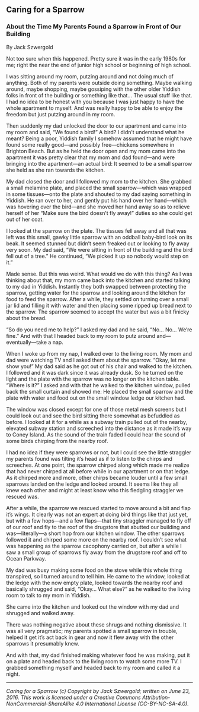 ## Caring for a Sparrow
### About the Time My Parents Found a Sparrow in Front of Our Building

By Jack Szwergold

Not too sure when this happened. Pretty sure it was in the early 1980s for me; right the near the end of junior high school or beginning of high school.

I was sitting around my room, putzing around and not doing much of anything. Both of my parents were outside doing something. Maybe walking around, maybe shopping, maybe gossiping with the other older Yiddish folks in front of the building or something like that… The usual stuff like that. I had no idea to be honest with you because I was just happy to have the whole apartment to myself. And was really happy to be able to enjoy the freedom but just putzing around in my room.

Then suddenly my dad unlocked the door to our apartment and came into my room and said, “We found a bird!” A bird? I didn’t understand what he meant? Being a poor, Yiddish family I somehow assumed that he might have found some really good—and possibly free—chickens somewhere in Brighton Beach. But as he held the door open and my mom came into the apartment it was pretty clear that my mom and dad found—and were bringing into the apartment—an actual bird: It seemed to be a small sparrow she held as she ran towards the kitchen.

My dad closed the door and I followed my mom to the kitchen. She grabbed a small melamine plate, and placed the small sparrow—which was wrapped in some tissues—onto the plate and shouted to my dad saying something in Yiddish. He ran over to her, and gently put his hand over her hand—which was hovering over the bird—and she moved her hand away so as to relieve herself of her “Make sure the bird doesn’t fly away!” duties so she could get out of her coat.

I looked at the sparrow on the plate. The tissues fell away and all that was left was this small, gawky little sparrow with an oddball baby-bird look on its beak. It seemed stunned but didn’t seem freaked out or looking to fly away very soon. My dad said, “We were sitting in front of the building and the bird fell out of a tree.” He continued, “We picked it up so nobody would step on it.”

Made sense. But this was weird. What would we do with this thing? As I was thinking about that, my mom came back into the kitchen and started talking to my dad in Yiddish. Instantly they both swapped between protecting the sparrow, getting water for the sparrow and looking around the kitchen for food to feed the sparrow. After a while, they settled on turning over a small jar lid and filling it with water and then placing some ripped up bread next to the sparrow. The sparrow seemed to accept the water but was a bit finicky about the bread.

“So do you need me to help?” I asked my dad and he said, “No… No… We’re fine.” And with that I headed back to my room to putz around and—eventually—take a nap.

When I woke up from my nap, I walked over to the living room. My mom and dad were watching TV and I asked them about the sparrow. “Okay, let me show you!” My dad said as he got out of his chair and walked to the kitchen. I followed and it was dark since it was already dusk. So he turned on the light and the plate with the sparrow was no longer on the kitchen table. “Where is it?” I asked and with that he walked to the kitchen window, pulled back the small curtain and showed me: He placed the small sparrow and the plate with water and food out on the small window ledge our kitchen had.

The window was closed except for one of those metal mesh screens but I could look out and see the bird sitting there somewhat as befuddled as before. I looked at it for a while as a subway train pulled out of the nearby, elevated subway station and screeched into the distance as it made it’s way to Coney Island. As the sound of the train faded I could hear the sound of some birds chirping from the nearby roof.

I had no idea if they were sparrows or not, but I could see the little straggler my parents found was tilting it’s head as if to listen to the chirps and screeches. At one point, the sparrow chirped along which made me realize that had never chirped at all before while in our apartment or on that ledge. As it chirped more and more, other chirps became louder until a few small sparrows landed on the ledge and looked around. It seems like they all knew each other and might at least know who this fledgling straggler we rescued was.

After a while, the sparrow we rescued started to move around a bit and flap it’s wings. It clearly was not an expert at doing bird things like that just yet, but with a few hops—and a few flaps—that tiny straggler managed to fly off of our roof and fly to the roof of the drugstore that abutted our building and was—literally—a short hop from our kitchen window. The other sparrows followed it and chirped some more on the nearby roof. I couldn’t see what was happening as the sparrow cacophony carried on, but after a while I saw a small group of sparrows fly away from the drugstore roof and off to Ocean Parkway.

My dad was busy making some food on the stove while this whole thing transpired, so I turned around to tell him. He came to the window, looked at the ledge with the now empty plate, looked towards the nearby roof and basically shrugged and said, “Okay… What else?” as he walked to the living room to talk to my mom in Yiddish.

She came into the kitchen and looked out the window with my dad and shrugged and walked away.

There was nothing negative about these shrugs and nothing dismissive. It was all very pragmatic; my parents spotted a small sparrow in trouble, helped it get it’s act back in gear and now it flew away with the other sparrows it presumably knew.

And with that, my dad finished making whatever food he was making, put it on a plate and headed back to the living room to watch some more TV. I grabbed something myself and headed back to my room and called it a night.

***

*Caring for a Sparrow (c) Copyright by Jack Szwergold; written on June 23, 2016. This work is licensed under a Creative Commons Attribution-NonCommercial-ShareAlike 4.0 International License (CC-BY-NC-SA-4.0).*